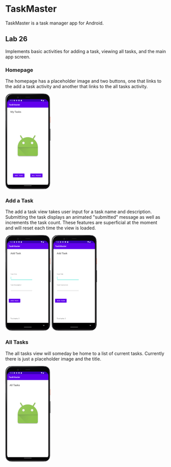 <style>
  img {
    max-height: 300px;
  }
</style>

# TaskMaster

TaskMaster is a task manager app for Android.

## Lab 26

Implements basic activities for adding a task, viewing all tasks, and the main app screen.

### Homepage 

The homepage has a placeholder image and two buttons, one that links to the add a task activity and another that links to the all tasks activity.

[![main page](./readme-images/lab-26/main_01.png)](./readme-images/lab-26/main_01.png)

### Add a Task

The add a task view takes user input for a task name and description. Submitting the task displays an animated "submitted" message as well as increments the task count. These features are superficial at the moment and will reset each time the view is loaded.

[![page](./readme-images/lab-26/add_task_01.png)](./readme-images/lab-26/add_task_01.png)
[![page](./readme-images/lab-26/add_task_01.png)](./readme-images/lab-26/add_task_01.png)

### All Tasks

The all tasks view will someday be home to a list of current tasks. Currently there is just a placeholder image and the title.

[![page](./readme-images/lab-26/all_tasks_01.png)](./readme-images/lab-26/all_tasks_01.png)
